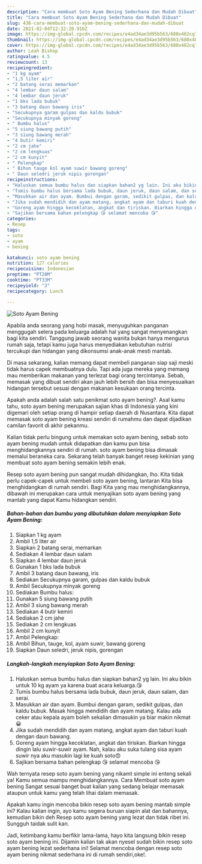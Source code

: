 ```yaml
---
description: "Cara membuat Soto Ayam Bening Sederhana dan Mudah Dibuat"
title: "Cara membuat Soto Ayam Bening Sederhana dan Mudah Dibuat"
slug: 436-cara-membuat-soto-ayam-bening-sederhana-dan-mudah-dibuat
date: 2021-02-04T12:32:20.916Z
image: https://img-global.cpcdn.com/recipes/e4ad34ae3d95b563/680x482cq70/soto-ayam-bening-foto-resep-utama.jpg
thumbnail: https://img-global.cpcdn.com/recipes/e4ad34ae3d95b563/680x482cq70/soto-ayam-bening-foto-resep-utama.jpg
cover: https://img-global.cpcdn.com/recipes/e4ad34ae3d95b563/680x482cq70/soto-ayam-bening-foto-resep-utama.jpg
author: Leah Bishop
ratingvalue: 4.5
reviewcount: 13
recipeingredient:
- "1 kg ayam"
- "1,5 liter air"
- "2 batang serai memarkan"
- "4 lembar daun salam"
- "4 lembar daun jeruk"
- "1 bks lada bubuk"
- "3 batang daun bawang iris"
- "Secukupnya garam gulpas dan kaldu bubuk"
- "Secukupnya minyak goreng"
- " Bumbu halus"
- "5 siung bawang putih"
- "3 siung bawang merah"
- "4 butir kemiri"
- "2 cm jahe"
- "2 cm lengkuas"
- "2 cm kunyit"
- " Pelengkap"
- " Bihun tauge kol ayam suwir bawang goreng"
- " Daun seledri jeruk nipis gorengan"
recipeinstructions:
- "Haluskan semua bumbu halus dan siapkan bahan2 yg lain. Ini aku bikin untuk 10 kg ayam ya karena buat acara keluarga.😘"
- "Tumis bumbu halus bersama lada bubuk, daun jeruk, daun salam, dan serai."
- "Masukkan air dan ayam. Bumbui dengan garam, sedikit gulpas, dan kaldu bubuk. Masak hingga mendidih dan ayam matang. Kalau ada ceker atau kepala ayam boleh sekalian dimasukin ya biar makin nikmat😀"
- "Jika sudah mendidih dan ayam matang, angkat ayam dan taburi kuah dengan daun bawang."
- "Goreng ayam hingga kecoklatan, angkat dan tiriskan. Biarkan hingga dingin lalu suwir-suwir ayam. Nah, kalau aku suka tulang sisa ayam suwir nya aku masukin lagi ke kuah soto😍"
- "Sajikan bersama bahan pelengkap 😘 selamat mencoba 😘"
categories:
- Resep
tags:
- soto
- ayam
- bening

katakunci: soto ayam bening 
nutrition: 127 calories
recipecuisine: Indonesian
preptime: "PT28M"
cooktime: "PT33M"
recipeyield: "3"
recipecategory: Lunch

---
```



![Soto Ayam Bening](https://img-global.cpcdn.com/recipes/e4ad34ae3d95b563/680x482cq70/soto-ayam-bening-foto-resep-utama.jpg)

Apabila anda seorang yang hobi masak, menyuguhkan panganan menggugah selera pada keluarga adalah hal yang sangat menyenangkan bagi kita sendiri. Tanggung jawab seorang  wanita bukan hanya mengurus rumah saja, tetapi kamu juga harus menyediakan kebutuhan nutrisi tercukupi dan hidangan yang dikonsumsi anak-anak mesti mantab.

Di masa  sekarang, kalian memang dapat membeli panganan siap saji meski tidak harus capek membuatnya dulu. Tapi ada juga mereka yang memang mau memberikan makanan yang terlezat bagi orang tercintanya. Sebab, memasak yang dibuat sendiri akan jauh lebih bersih dan bisa menyesuaikan hidangan tersebut sesuai dengan makanan kesukaan orang tercinta. 



Apakah anda adalah salah satu penikmat soto ayam bening?. Asal kamu tahu, soto ayam bening merupakan sajian khas di Indonesia yang kini digemari oleh setiap orang di hampir setiap daerah di Nusantara. Kita dapat memasak soto ayam bening kreasi sendiri di rumahmu dan dapat dijadikan camilan favorit di akhir pekanmu.

Kalian tidak perlu bingung untuk memakan soto ayam bening, sebab soto ayam bening mudah untuk didapatkan dan kamu pun bisa menghidangkannya sendiri di rumah. soto ayam bening bisa dimasak memalui beraneka cara. Sekarang telah banyak banget resep kekinian yang membuat soto ayam bening semakin lebih enak.

Resep soto ayam bening pun sangat mudah dihidangkan, lho. Kita tidak perlu capek-capek untuk membeli soto ayam bening, lantaran Kita bisa menghidangkan di rumah sendiri. Bagi Kita yang mau menghidangkannya, dibawah ini merupakan cara untuk menyajikan soto ayam bening yang mantab yang dapat Kamu hidangkan sendiri.

<!--inarticleads1-->

##### Bahan-bahan dan bumbu yang dibutuhkan dalam menyiapkan Soto Ayam Bening:

1. Siapkan 1 kg ayam
1. Ambil 1,5 liter air
1. Siapkan 2 batang serai, memarkan
1. Sediakan 4 lembar daun salam
1. Siapkan 4 lembar daun jeruk
1. Gunakan 1 bks lada bubuk
1. Ambil 3 batang daun bawang, iris
1. Sediakan Secukupnya garam, gulpas dan kaldu bubuk
1. Ambil Secukupnya minyak goreng
1. Sediakan  Bumbu halus:
1. Gunakan 5 siung bawang putih
1. Ambil 3 siung bawang merah
1. Sediakan 4 butir kemiri
1. Sediakan 2 cm jahe
1. Sediakan 2 cm lengkuas
1. Ambil 2 cm kunyit
1. Ambil  Pelengkap:
1. Ambil  Bihun, tauge, kol, ayam suwir, bawang goreng
1. Siapkan  Daun seledri, jeruk nipis, gorengan




<!--inarticleads2-->

##### Langkah-langkah menyiapkan Soto Ayam Bening:

1. Haluskan semua bumbu halus dan siapkan bahan2 yg lain. Ini aku bikin untuk 10 kg ayam ya karena buat acara keluarga.😘
1. Tumis bumbu halus bersama lada bubuk, daun jeruk, daun salam, dan serai.
1. Masukkan air dan ayam. Bumbui dengan garam, sedikit gulpas, dan kaldu bubuk. Masak hingga mendidih dan ayam matang. Kalau ada ceker atau kepala ayam boleh sekalian dimasukin ya biar makin nikmat😀
1. Jika sudah mendidih dan ayam matang, angkat ayam dan taburi kuah dengan daun bawang.
1. Goreng ayam hingga kecoklatan, angkat dan tiriskan. Biarkan hingga dingin lalu suwir-suwir ayam. Nah, kalau aku suka tulang sisa ayam suwir nya aku masukin lagi ke kuah soto😍
1. Sajikan bersama bahan pelengkap 😘 selamat mencoba 😘




Wah ternyata resep soto ayam bening yang nikamt simple ini enteng sekali ya! Kamu semua mampu menghidangkannya. Cara Membuat soto ayam bening Sangat sesuai banget buat kalian yang sedang belajar memasak ataupun untuk kamu yang telah lihai dalam memasak.

Apakah kamu ingin mencoba bikin resep soto ayam bening mantab simple ini? Kalau kalian ingin, ayo kamu segera buruan siapin alat dan bahannya, kemudian bikin deh Resep soto ayam bening yang lezat dan tidak ribet ini. Sungguh taidak sulit kan. 

Jadi, ketimbang kamu berfikir lama-lama, hayo kita langsung bikin resep soto ayam bening ini. Dijamin kalian tak akan nyesel sudah bikin resep soto ayam bening lezat sederhana ini! Selamat mencoba dengan resep soto ayam bening nikmat sederhana ini di rumah sendiri,oke!.

